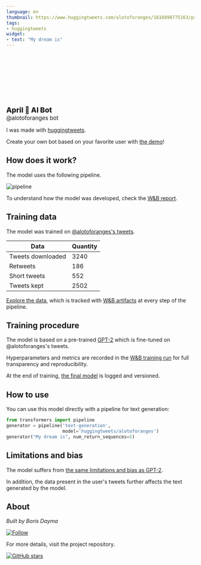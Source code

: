 ```yaml
---
language: en
thumbnail: https://www.huggingtweets.com/alotoforanges/1616898775163/predictions.png
tags:
- huggingtweets
widget:
- text: "My dream is"
---
```


<div>
<div style="width: 132px; height:132px; border-radius: 50%; background-size: cover; background-image: url('https://pbs.twimg.com/profile_images/1320844146664460288/W09Z-oPC_400x400.jpg')">
</div>
<div style="margin-top: 8px; font-size: 19px; font-weight: 800">April 🤖 AI Bot </div>
<div style="font-size: 15px">@alotoforanges bot</div>
</div>

I was made with [huggingtweets](https://github.com/borisdayma/huggingtweets).

Create your own bot based on your favorite user with [the demo](https://colab.research.google.com/github/borisdayma/huggingtweets/blob/master/huggingtweets-demo.ipynb)!

## How does it work?

The model uses the following pipeline.

![pipeline](https://github.com/borisdayma/huggingtweets/blob/master/img/pipeline.png?raw=true)

To understand how the model was developed, check the [W&B report](https://wandb.ai/wandb/huggingtweets/reports/HuggingTweets-Train-a-Model-to-Generate-Tweets--VmlldzoxMTY5MjI).

## Training data

The model was trained on [@alotoforanges's tweets](https://twitter.com/alotoforanges).

| Data | Quantity |
| --- | --- |
| Tweets downloaded | 3240 |
| Retweets | 186 |
| Short tweets | 552 |
| Tweets kept | 2502 |

[Explore the data](https://wandb.ai/wandb/huggingtweets/runs/2rgdnomb/artifacts), which is tracked with [W&B artifacts](https://docs.wandb.com/artifacts) at every step of the pipeline.

## Training procedure

The model is based on a pre-trained [GPT-2](https://huggingface.co/gpt2) which is fine-tuned on @alotoforanges's tweets.

Hyperparameters and metrics are recorded in the [W&B training run](https://wandb.ai/wandb/huggingtweets/runs/1e1tznc6) for full transparency and reproducibility.

At the end of training, [the final model](https://wandb.ai/wandb/huggingtweets/runs/1e1tznc6/artifacts) is logged and versioned.

## How to use

You can use this model directly with a pipeline for text generation:

```python
from transformers import pipeline
generator = pipeline('text-generation',
                     model='huggingtweets/alotoforanges')
generator("My dream is", num_return_sequences=5)
```

## Limitations and bias

The model suffers from [the same limitations and bias as GPT-2](https://huggingface.co/gpt2#limitations-and-bias).

In addition, the data present in the user's tweets further affects the text generated by the model.

## About

*Built by Boris Dayma*

[![Follow](https://img.shields.io/twitter/follow/borisdayma?style=social)](https://twitter.com/intent/follow?screen_name=borisdayma)

For more details, visit the project repository.

[![GitHub stars](https://img.shields.io/github/stars/borisdayma/huggingtweets?style=social)](https://github.com/borisdayma/huggingtweets)
